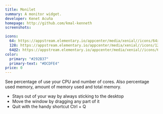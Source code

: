 ```yaml
---
title: Monilet
summary: A monitor widget.
developer: Kenet Acuña
homepage: http://github.com/kmal-kenneth
screenshots:

icons:
  64: https://appstream.elementary.io/appcenter/media/xenial//icons/64x64/com.github.kmal-kenneth.monilet_com.github.kmal-kenneth.monilet.png
  128: https://appstream.elementary.io/appcenter/media/xenial//icons/128x128/com.github.kmal-kenneth.monilet_com.github.kmal-kenneth.monilet.png
  64@2: https://appstream.elementary.io/appcenter/media/xenial//icons/64x64@2/com.github.kmal-kenneth.monilet_com.github.kmal-kenneth.monilet.png
color:
  primary: "#292B37"
  primary-text: "#DCDFE4"
price: 0
---
```


<p>See percentage of use your CPU and number of cores. Also percentage used memory, amount of memory used and total memory.</p>
<ul>
  <li>Stays out of your way by always sticking to the desktop</li>
  <li>Move the window by dragging any part of it</li>
  <li>Quit with the handy shortcut Ctrl + Q</li>
</ul>